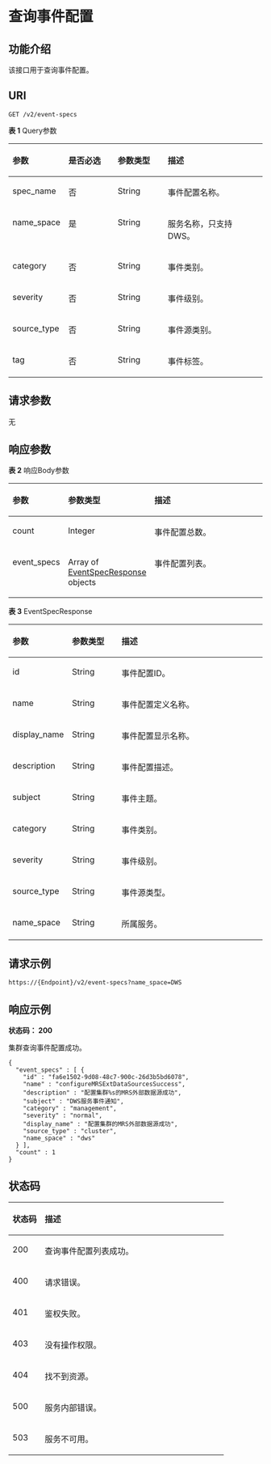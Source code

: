 # 查询事件配置<a name="ZH-CN_TOPIC_0000001387501968"></a>

## 功能介绍<a name="section1646631842119"></a>

该接口用于查询事件配置。

## URI<a name="section1947981842113"></a>

```
GET /v2/event-specs
```

**表 1**  Query参数

<a name="table11500018112118"></a>
<table><thead align="left"><tr id="row15492718172119"><th class="cellrowborder" valign="top" width="20%" id="mcps1.2.5.1.1"><p id="p13503181842118"><a name="p13503181842118"></a><a name="p13503181842118"></a>参数</p>
</th>
<th class="cellrowborder" valign="top" width="20%" id="mcps1.2.5.1.2"><p id="p3509141815211"><a name="p3509141815211"></a><a name="p3509141815211"></a>是否必选</p>
</th>
<th class="cellrowborder" valign="top" width="20%" id="mcps1.2.5.1.3"><p id="p05141918172110"><a name="p05141918172110"></a><a name="p05141918172110"></a>参数类型</p>
</th>
<th class="cellrowborder" valign="top" width="40%" id="mcps1.2.5.1.4"><p id="p852081882110"><a name="p852081882110"></a><a name="p852081882110"></a>描述</p>
</th>
</tr>
</thead>
<tbody><tr id="row9493181812213"><td class="cellrowborder" valign="top" width="20%" headers="mcps1.2.5.1.1 "><p id="p2526518112112"><a name="p2526518112112"></a><a name="p2526518112112"></a>spec_name</p>
</td>
<td class="cellrowborder" valign="top" width="20%" headers="mcps1.2.5.1.2 "><p id="p45329187215"><a name="p45329187215"></a><a name="p45329187215"></a>否</p>
</td>
<td class="cellrowborder" valign="top" width="20%" headers="mcps1.2.5.1.3 "><p id="p1253841862116"><a name="p1253841862116"></a><a name="p1253841862116"></a>String</p>
</td>
<td class="cellrowborder" valign="top" width="40%" headers="mcps1.2.5.1.4 "><p id="p054381810217"><a name="p054381810217"></a><a name="p054381810217"></a>事件配置名称。</p>
</td>
</tr>
<tr id="row1649341816217"><td class="cellrowborder" valign="top" width="20%" headers="mcps1.2.5.1.1 "><p id="p754941882118"><a name="p754941882118"></a><a name="p754941882118"></a>name_space</p>
</td>
<td class="cellrowborder" valign="top" width="20%" headers="mcps1.2.5.1.2 "><p id="p2055514186214"><a name="p2055514186214"></a><a name="p2055514186214"></a>是</p>
</td>
<td class="cellrowborder" valign="top" width="20%" headers="mcps1.2.5.1.3 "><p id="p1956011184212"><a name="p1956011184212"></a><a name="p1956011184212"></a>String</p>
</td>
<td class="cellrowborder" valign="top" width="40%" headers="mcps1.2.5.1.4 "><p id="p8565201872116"><a name="p8565201872116"></a><a name="p8565201872116"></a>服务名称，只支持DWS。</p>
</td>
</tr>
<tr id="row8493118132117"><td class="cellrowborder" valign="top" width="20%" headers="mcps1.2.5.1.1 "><p id="p2572111812218"><a name="p2572111812218"></a><a name="p2572111812218"></a>category</p>
</td>
<td class="cellrowborder" valign="top" width="20%" headers="mcps1.2.5.1.2 "><p id="p185786185215"><a name="p185786185215"></a><a name="p185786185215"></a>否</p>
</td>
<td class="cellrowborder" valign="top" width="20%" headers="mcps1.2.5.1.3 "><p id="p155831418152117"><a name="p155831418152117"></a><a name="p155831418152117"></a>String</p>
</td>
<td class="cellrowborder" valign="top" width="40%" headers="mcps1.2.5.1.4 "><p id="p8589151812119"><a name="p8589151812119"></a><a name="p8589151812119"></a>事件类别。</p>
</td>
</tr>
<tr id="row19493111814215"><td class="cellrowborder" valign="top" width="20%" headers="mcps1.2.5.1.1 "><p id="p145954187216"><a name="p145954187216"></a><a name="p145954187216"></a>severity</p>
</td>
<td class="cellrowborder" valign="top" width="20%" headers="mcps1.2.5.1.2 "><p id="p1660081814212"><a name="p1660081814212"></a><a name="p1660081814212"></a>否</p>
</td>
<td class="cellrowborder" valign="top" width="20%" headers="mcps1.2.5.1.3 "><p id="p8605121882120"><a name="p8605121882120"></a><a name="p8605121882120"></a>String</p>
</td>
<td class="cellrowborder" valign="top" width="40%" headers="mcps1.2.5.1.4 "><p id="p7611201892117"><a name="p7611201892117"></a><a name="p7611201892117"></a>事件级别。</p>
</td>
</tr>
<tr id="row12494111892111"><td class="cellrowborder" valign="top" width="20%" headers="mcps1.2.5.1.1 "><p id="p56171184215"><a name="p56171184215"></a><a name="p56171184215"></a>source_type</p>
</td>
<td class="cellrowborder" valign="top" width="20%" headers="mcps1.2.5.1.2 "><p id="p10622618122110"><a name="p10622618122110"></a><a name="p10622618122110"></a>否</p>
</td>
<td class="cellrowborder" valign="top" width="20%" headers="mcps1.2.5.1.3 "><p id="p14627121852119"><a name="p14627121852119"></a><a name="p14627121852119"></a>String</p>
</td>
<td class="cellrowborder" valign="top" width="40%" headers="mcps1.2.5.1.4 "><p id="p5633161817214"><a name="p5633161817214"></a><a name="p5633161817214"></a>事件源类别。</p>
</td>
</tr>
<tr id="row16494218172116"><td class="cellrowborder" valign="top" width="20%" headers="mcps1.2.5.1.1 "><p id="p36391318152113"><a name="p36391318152113"></a><a name="p36391318152113"></a>tag</p>
</td>
<td class="cellrowborder" valign="top" width="20%" headers="mcps1.2.5.1.2 "><p id="p17645121812210"><a name="p17645121812210"></a><a name="p17645121812210"></a>否</p>
</td>
<td class="cellrowborder" valign="top" width="20%" headers="mcps1.2.5.1.3 "><p id="p1065151810212"><a name="p1065151810212"></a><a name="p1065151810212"></a>String</p>
</td>
<td class="cellrowborder" valign="top" width="40%" headers="mcps1.2.5.1.4 "><p id="p36560189211"><a name="p36560189211"></a><a name="p36560189211"></a>事件标签。</p>
</td>
</tr>
</tbody>
</table>

## 请求参数<a name="section19662121892120"></a>

无

## 响应参数<a name="section76741118102113"></a>

**表 2**  响应Body参数

<a name="response_ListEventSpecResponse"></a>
<table><thead align="left"><tr id="row14701182403912"><th class="cellrowborder" valign="top" width="20%" id="mcps1.2.4.1.1"><p id="p16704122413918"><a name="p16704122413918"></a><a name="p16704122413918"></a>参数</p>
</th>
<th class="cellrowborder" valign="top" width="20%" id="mcps1.2.4.1.2"><p id="p16704172418398"><a name="p16704172418398"></a><a name="p16704172418398"></a>参数类型</p>
</th>
<th class="cellrowborder" valign="top" width="60%" id="mcps1.2.4.1.3"><p id="p4705102443915"><a name="p4705102443915"></a><a name="p4705102443915"></a>描述</p>
</th>
</tr>
</thead>
<tbody><tr id="row12701142473917"><td class="cellrowborder" valign="top" width="20%" headers="mcps1.2.4.1.1 "><p id="p13707132433914"><a name="p13707132433914"></a><a name="p13707132433914"></a>count</p>
</td>
<td class="cellrowborder" valign="top" width="20%" headers="mcps1.2.4.1.2 "><p id="p1570813246399"><a name="p1570813246399"></a><a name="p1570813246399"></a>Integer</p>
</td>
<td class="cellrowborder" valign="top" width="60%" headers="mcps1.2.4.1.3 "><p id="p13708162493915"><a name="p13708162493915"></a><a name="p13708162493915"></a>事件配置总数。</p>
</td>
</tr>
<tr id="row117028243398"><td class="cellrowborder" valign="top" width="20%" headers="mcps1.2.4.1.1 "><p id="p11709172413919"><a name="p11709172413919"></a><a name="p11709172413919"></a>event_specs</p>
</td>
<td class="cellrowborder" valign="top" width="20%" headers="mcps1.2.4.1.2 "><p id="p107102024133915"><a name="p107102024133915"></a><a name="p107102024133915"></a>Array of <a href="#response_EventSpecResponse">EventSpecResponse</a> objects</p>
</td>
<td class="cellrowborder" valign="top" width="60%" headers="mcps1.2.4.1.3 "><p id="p3710182433919"><a name="p3710182433919"></a><a name="p3710182433919"></a>事件配置列表。</p>
</td>
</tr>
</tbody>
</table>

**表 3**  EventSpecResponse

<a name="response_EventSpecResponse"></a>
<table><thead align="left"><tr id="row1371262413398"><th class="cellrowborder" valign="top" width="20%" id="mcps1.2.4.1.1"><p id="p1071572419392"><a name="p1071572419392"></a><a name="p1071572419392"></a>参数</p>
</th>
<th class="cellrowborder" valign="top" width="20%" id="mcps1.2.4.1.2"><p id="p12716024103910"><a name="p12716024103910"></a><a name="p12716024103910"></a>参数类型</p>
</th>
<th class="cellrowborder" valign="top" width="60%" id="mcps1.2.4.1.3"><p id="p6716142413919"><a name="p6716142413919"></a><a name="p6716142413919"></a>描述</p>
</th>
</tr>
</thead>
<tbody><tr id="row1871272417392"><td class="cellrowborder" valign="top" width="20%" headers="mcps1.2.4.1.1 "><p id="p10718152453913"><a name="p10718152453913"></a><a name="p10718152453913"></a>id</p>
</td>
<td class="cellrowborder" valign="top" width="20%" headers="mcps1.2.4.1.2 "><p id="p1571812411396"><a name="p1571812411396"></a><a name="p1571812411396"></a>String</p>
</td>
<td class="cellrowborder" valign="top" width="60%" headers="mcps1.2.4.1.3 "><p id="p10719172418391"><a name="p10719172418391"></a><a name="p10719172418391"></a>事件配置ID。</p>
</td>
</tr>
<tr id="row1671213244396"><td class="cellrowborder" valign="top" width="20%" headers="mcps1.2.4.1.1 "><p id="p1572019242398"><a name="p1572019242398"></a><a name="p1572019242398"></a>name</p>
</td>
<td class="cellrowborder" valign="top" width="20%" headers="mcps1.2.4.1.2 "><p id="p1472132410392"><a name="p1472132410392"></a><a name="p1472132410392"></a>String</p>
</td>
<td class="cellrowborder" valign="top" width="60%" headers="mcps1.2.4.1.3 "><p id="p47225243395"><a name="p47225243395"></a><a name="p47225243395"></a>事件配置定义名称。</p>
</td>
</tr>
<tr id="row67138247395"><td class="cellrowborder" valign="top" width="20%" headers="mcps1.2.4.1.1 "><p id="p572217240398"><a name="p572217240398"></a><a name="p572217240398"></a>display_name</p>
</td>
<td class="cellrowborder" valign="top" width="20%" headers="mcps1.2.4.1.2 "><p id="p4723224153919"><a name="p4723224153919"></a><a name="p4723224153919"></a>String</p>
</td>
<td class="cellrowborder" valign="top" width="60%" headers="mcps1.2.4.1.3 "><p id="p772311241394"><a name="p772311241394"></a><a name="p772311241394"></a>事件配置显示名称。</p>
</td>
</tr>
<tr id="row37139249397"><td class="cellrowborder" valign="top" width="20%" headers="mcps1.2.4.1.1 "><p id="p1772412415390"><a name="p1772412415390"></a><a name="p1772412415390"></a>description</p>
</td>
<td class="cellrowborder" valign="top" width="20%" headers="mcps1.2.4.1.2 "><p id="p7726182453914"><a name="p7726182453914"></a><a name="p7726182453914"></a>String</p>
</td>
<td class="cellrowborder" valign="top" width="60%" headers="mcps1.2.4.1.3 "><p id="p107261624143915"><a name="p107261624143915"></a><a name="p107261624143915"></a>事件配置描述。</p>
</td>
</tr>
<tr id="row87131524123916"><td class="cellrowborder" valign="top" width="20%" headers="mcps1.2.4.1.1 "><p id="p3728162417391"><a name="p3728162417391"></a><a name="p3728162417391"></a>subject</p>
</td>
<td class="cellrowborder" valign="top" width="20%" headers="mcps1.2.4.1.2 "><p id="p16728122413912"><a name="p16728122413912"></a><a name="p16728122413912"></a>String</p>
</td>
<td class="cellrowborder" valign="top" width="60%" headers="mcps1.2.4.1.3 "><p id="p17729202463910"><a name="p17729202463910"></a><a name="p17729202463910"></a>事件主题。</p>
</td>
</tr>
<tr id="row1071372416398"><td class="cellrowborder" valign="top" width="20%" headers="mcps1.2.4.1.1 "><p id="p1572917242394"><a name="p1572917242394"></a><a name="p1572917242394"></a>category</p>
</td>
<td class="cellrowborder" valign="top" width="20%" headers="mcps1.2.4.1.2 "><p id="p137301124183915"><a name="p137301124183915"></a><a name="p137301124183915"></a>String</p>
</td>
<td class="cellrowborder" valign="top" width="60%" headers="mcps1.2.4.1.3 "><p id="p37312024203916"><a name="p37312024203916"></a><a name="p37312024203916"></a>事件类别。</p>
</td>
</tr>
<tr id="row371472463912"><td class="cellrowborder" valign="top" width="20%" headers="mcps1.2.4.1.1 "><p id="p1073119242399"><a name="p1073119242399"></a><a name="p1073119242399"></a>severity</p>
</td>
<td class="cellrowborder" valign="top" width="20%" headers="mcps1.2.4.1.2 "><p id="p147321124183913"><a name="p147321124183913"></a><a name="p147321124183913"></a>String</p>
</td>
<td class="cellrowborder" valign="top" width="60%" headers="mcps1.2.4.1.3 "><p id="p1873252443920"><a name="p1873252443920"></a><a name="p1873252443920"></a>事件级别。</p>
</td>
</tr>
<tr id="row18714102420397"><td class="cellrowborder" valign="top" width="20%" headers="mcps1.2.4.1.1 "><p id="p10733162419396"><a name="p10733162419396"></a><a name="p10733162419396"></a>source_type</p>
</td>
<td class="cellrowborder" valign="top" width="20%" headers="mcps1.2.4.1.2 "><p id="p167339248392"><a name="p167339248392"></a><a name="p167339248392"></a>String</p>
</td>
<td class="cellrowborder" valign="top" width="60%" headers="mcps1.2.4.1.3 "><p id="p157341924123916"><a name="p157341924123916"></a><a name="p157341924123916"></a>事件源类型。</p>
</td>
</tr>
<tr id="row4714182412390"><td class="cellrowborder" valign="top" width="20%" headers="mcps1.2.4.1.1 "><p id="p1873412411392"><a name="p1873412411392"></a><a name="p1873412411392"></a>name_space</p>
</td>
<td class="cellrowborder" valign="top" width="20%" headers="mcps1.2.4.1.2 "><p id="p873592433917"><a name="p873592433917"></a><a name="p873592433917"></a>String</p>
</td>
<td class="cellrowborder" valign="top" width="60%" headers="mcps1.2.4.1.3 "><p id="p173572463920"><a name="p173572463920"></a><a name="p173572463920"></a>所属服务。</p>
</td>
</tr>
</tbody>
</table>

## 请求示例<a name="section1368681814216"></a>

```
https://{Endpoint}/v2/event-specs?name_space=DWS
```

## 响应示例<a name="section2070012184210"></a>

**状态码： 200**

集群查询事件配置成功。

```
{
  "event_specs" : [ {
    "id" : "fa6e1502-9d08-48c7-900c-26d3b5bd6078",
    "name" : "configureMRSExtDataSourcesSuccess",
    "description" : "配置集群%s的MRS外部数据源成功",
    "subject" : "DWS服务事件通知",
    "category" : "management",
    "severity" : "normal",
    "display_name" : "配置集群的MRS外部数据源成功",
    "source_type" : "cluster",
    "name_space" : "dws"
  } ],
  "count" : 1
}
```

## 状态码<a name="section3792161882110"></a>

<a name="zh-cn_topic_0000001387658484_status_code"></a>
<table><thead align="left"><tr id="row157991918132120"><th class="cellrowborder" valign="top" width="15%" id="mcps1.1.3.1.1"><p id="p1180514184214"><a name="p1180514184214"></a><a name="p1180514184214"></a>状态码</p>
</th>
<th class="cellrowborder" valign="top" width="85%" id="mcps1.1.3.1.2"><p id="p78112018142115"><a name="p78112018142115"></a><a name="p78112018142115"></a>描述</p>
</th>
</tr>
</thead>
<tbody><tr id="row1879914189214"><td class="cellrowborder" valign="top" width="15%" headers="mcps1.1.3.1.1 "><p id="p148171418102115"><a name="p148171418102115"></a><a name="p148171418102115"></a>200</p>
</td>
<td class="cellrowborder" valign="top" width="85%" headers="mcps1.1.3.1.2 "><p id="p382251842111"><a name="p382251842111"></a><a name="p382251842111"></a>查询事件配置列表成功。</p>
</td>
</tr>
<tr id="row4805255162417"><td class="cellrowborder" valign="top" width="15%" headers="mcps1.1.3.1.1 "><p id="p1780675522417"><a name="p1780675522417"></a><a name="p1780675522417"></a>400</p>
</td>
<td class="cellrowborder" valign="top" width="85%" headers="mcps1.1.3.1.2 "><p id="p12806115532413"><a name="p12806115532413"></a><a name="p12806115532413"></a>请求错误。</p>
</td>
</tr>
<tr id="row1788615982416"><td class="cellrowborder" valign="top" width="15%" headers="mcps1.1.3.1.1 "><p id="p588675915247"><a name="p588675915247"></a><a name="p588675915247"></a>401</p>
</td>
<td class="cellrowborder" valign="top" width="85%" headers="mcps1.1.3.1.2 "><p id="p288618597245"><a name="p288618597245"></a><a name="p288618597245"></a>鉴权失败。</p>
</td>
</tr>
<tr id="row10341255259"><td class="cellrowborder" valign="top" width="15%" headers="mcps1.1.3.1.1 "><p id="p18341051257"><a name="p18341051257"></a><a name="p18341051257"></a>403</p>
</td>
<td class="cellrowborder" valign="top" width="85%" headers="mcps1.1.3.1.2 "><p id="p7341457257"><a name="p7341457257"></a><a name="p7341457257"></a>没有操作权限。</p>
</td>
</tr>
<tr id="row070218832514"><td class="cellrowborder" valign="top" width="15%" headers="mcps1.1.3.1.1 "><p id="p57026812256"><a name="p57026812256"></a><a name="p57026812256"></a>404</p>
</td>
<td class="cellrowborder" valign="top" width="85%" headers="mcps1.1.3.1.2 "><p id="p1170218102510"><a name="p1170218102510"></a><a name="p1170218102510"></a>找不到资源。</p>
</td>
</tr>
<tr id="row1738613139259"><td class="cellrowborder" valign="top" width="15%" headers="mcps1.1.3.1.1 "><p id="p1738601362511"><a name="p1738601362511"></a><a name="p1738601362511"></a>500</p>
</td>
<td class="cellrowborder" valign="top" width="85%" headers="mcps1.1.3.1.2 "><p id="p13386151310258"><a name="p13386151310258"></a><a name="p13386151310258"></a>服务内部错误。</p>
</td>
</tr>
<tr id="row38429174256"><td class="cellrowborder" valign="top" width="15%" headers="mcps1.1.3.1.1 "><p id="p684211178252"><a name="p684211178252"></a><a name="p684211178252"></a>503</p>
</td>
<td class="cellrowborder" valign="top" width="85%" headers="mcps1.1.3.1.2 "><p id="p38428174254"><a name="p38428174254"></a><a name="p38428174254"></a>服务不可用。</p>
</td>
</tr>
</tbody>
</table>

